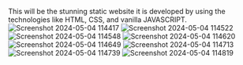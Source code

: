 This will be the stunning static website 
it is developed by using the technologies like HTML, CSS, and vanilla JAVASCRIPT.
![Screenshot 2024-05-04 114417](https://github.com/saraswatAnkit/shoe-shop/assets/152775694/b3bd6e30-8461-4495-aab1-f9a0426fb3bf)
![Screenshot 2024-05-04 114522](https://github.com/saraswatAnkit/shoe-shop/assets/152775694/f3549cb2-1307-4388-bb11-12646a3a9aa5)
![Screenshot 2024-05-04 114548](https://github.com/saraswatAnkit/shoe-shop/assets/152775694/df9de44f-e8ac-4ca0-86eb-d803a6a69926)
![Screenshot 2024-05-04 114620](https://github.com/saraswatAnkit/shoe-shop/assets/152775694/3facac9d-0bb7-4fbf-bed0-e0346b4bf84d)
![Screenshot 2024-05-04 114649](https://github.com/saraswatAnkit/shoe-shop/assets/152775694/8144dbb4-9b65-44d1-9edb-69fd664c7d43)
![Screenshot 2024-05-04 114713](https://github.com/saraswatAnkit/shoe-shop/assets/152775694/abf3ad04-67fa-487d-818b-0dc83bf0d1f7)
![Screenshot 2024-05-04 114739](https://github.com/saraswatAnkit/shoe-shop/assets/152775694/02c2cb09-7970-4530-b2cf-41adfae3fbe6)
![Screenshot 2024-05-04 114819](https://github.com/saraswatAnkit/shoe-shop/assets/152775694/42fd4f88-864a-4c27-9d4e-6f4fd4445253)
